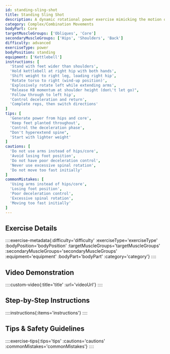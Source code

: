 ```yaml
---
id: standing-sling-shot
title: Standing Sling Shot
description: A dynamic rotational power exercise mimicking the motion of releasing a slingshot, developing explosive rotational strength and coordination while building functional power through the transverse plane.
category: Complex/Combination Movements
bodyPart: Core
targetMuscleGroups: ['Obliques', 'Core']
secondaryMuscleGroups: ['Hips', 'Shoulders', 'Back']
difficulty: advanced
exerciseType: power
bodyPosition: standing
equipment: ['Kettlebell']
instructions: [
  'Stand with feet wider than shoulders',
  'Hold kettlebell at right hip with both hands',
  'Shift weight to right leg, loading right hip',
  'Rotate torso to right (wind-up position)',
  'Explosively rotate left while extending arms',
  "Release KB momentum at shoulder height (don\'t let go)",
  'Follow through to left hip',
  'Control deceleration and return',
  'Complete reps, then switch directions'
]
tips: [
  'Generate power from hips and core',
  'Keep feet planted throughout',
  'Control the deceleration phase',
  "Don't hyperextend spine",
  'Start with lighter weight'
]
cautions: [
  'Do not use arms instead of hips/core',
  'Avoid losing foot position',
  'Do not have poor deceleration control',
  'Never use excessive spinal rotation',
  'Do not move too fast initially'
]
commonMistakes: [
  'Using arms instead of hips/core',
  'Losing foot position',
  'Poor deceleration control',
  'Excessive spinal rotation',
  'Moving too fast initially'
]
---
```


## Exercise Details

::::exercise-metadata{:difficulty='difficulty' :exerciseType='exerciseType' :bodyPosition='bodyPosition' :targetMuscleGroups='targetMuscleGroups' :secondaryMuscleGroups='secondaryMuscleGroups' :equipment='equipment' :bodyPart='bodyPart' :category='category'}
::::

## Video Demonstration

::::custom-video{:title='title' :url='videoUrl'}
::::

## Step-by-Step Instructions

::::instructions{:items='instructions'}
::::

## Tips & Safety Guidelines

::::exercise-tips{:tips='tips' :cautions='cautions' :commonMistakes='commonMistakes'}
::::
